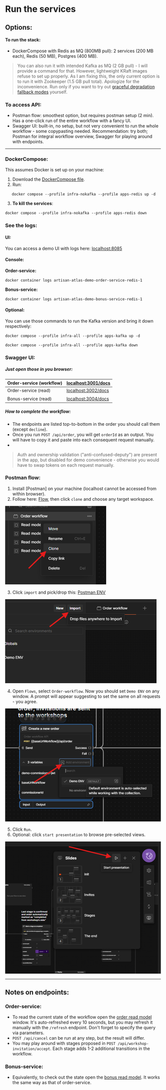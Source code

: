 # Run the services
## Options:
#### To run the stack:
- DockerCompose with Redis as MQ (800MB pull): 2 services (200 MB each), Redis (50 MB), Postgres (400 MB).

> You can also run it with intended Kafka as MQ (2 GB pull) - I will provide a command for that. However, lightweight KRaft images refuse to set up properly. As I am fixing this, the only current option is to run it with Zookeeper (1.5 GB pull total). Apologize for the inconvenience.
>Run only if you want to try out [graceful degradation fallback modes](./kafka-failure-mode.md) yourself.

### To access API: 
- Postman flow: smoothest option, but requires postman setup (2 min). Has a one-click run of the entire workflow with a fancy UI.
- Swagger UI: built-in, no setup, but not very convenient to run the whole workflow - some copypasting needed.
Recommendation: try both; Postman for integral workflow overview, Swagger for playing around with endpoints.

------------
### DockerCompose:

This assumes Docker is set up on your machine:
1. Download the [DockerCompose file](../../docker-compose.yaml).
2. Run:
```
   docker compose --profile infra-nokafka --profile apps-redis up -d
```

3. **To kill the services**:
```
docker compose --profile infra-nokafka --profile apps-redis down
```

### See the logs:
#### UI:
You can access a demo UI with logs here:
[localhost:8085](http://localhost:8085)

#### Console:
**Order-service:**
```
docker container logs artisan-atlas-demo-order-service-redis-1
```

**Bonus-service:**
```
docker container logs artisan-atlas-demo-bonus-service-redis-1
```


#### Optional:
You can use those commands to run the Kafka version and bring it down respectively:

```
docker compose --profile infra-all --profile apps-kafka up -d
```

```
docker compose --profile infra-all --profile apps-kafka down
```

### Swagger UI:

##### Just open those in you browser:

| Order-service (workflow) | [localhost:3001/docs](http://localhost:3001/docs) |
| ------------------------ | ------------------------------------------ |
| Order-service (read)     | [localhost:3002/docs](http://localhost:3001/docs) |
|                          |                                            |
| Bonus-service (read)     | [localhost:3004/docs](http://localhost:3004/docs) |

##### How to complete the workflow:
- The endpoints are listed top-to-bottom in the order you should call them (except `decline`).
- Once you run `POST /api/order`, you will get `orderId` as an output. You will have to copy it and paste into each consequent request manually.
- 



> Auth and ownership validation ("anti-confused-deputy") are present in the app, but disabled for demo convenience - otherwise you would have to swap tokens on each request manually.

### Postman flow:

1. Install [Postman] on your machine (localhost cannot be accessed from within browser).
2. Follow here: [Flow](https://www.postman.com/artisan-atlas/artisan-atlas/flow/68c39dacd0954f00138c7fa7), then click `clone` and choose any target workspace.

![Clone](../../assets/flow-clone.png)

3. Click `import` and pick/drop this: [Postman ENV](../../assets/Demo-ENV.postman_environment.json)

![Import](../../assets/env-import.png)

4. Open `Flows`, select `Order-workflow`. Now you should set `Demo ENV` on any window. A prompt will appear suggesting to set the same on all requests - you agree.

![Set](../../assets/set-env.png)

5. Click `Run`.
6. Optional: click `start presentation` to browse pre-selected views.

![Start-presentation](../../assets/start-presentation.png)

------------
## Notes on endpoints:

### Order-service:
- To read the current state of the workflow open the [order read model](http://localhost:3001/docs) window. It's auto-refreshed every 10 seconds, but you may refresh it manually with the `/refresh` endpoint. Don't forget to specify the query via parameters.
- `POST /api/cancel` can be run at any step, but the result will differ. 
-  You may play around with stages proposed in `POST /api/workshop-invitation/accept`. Each stage adds 1-2 additional transitions in the workflow.
### Bonus-service:
- Equivalently, to check out the state open the [bonus read model](localhost:3004/docs). It works the same way as that of order-service.
